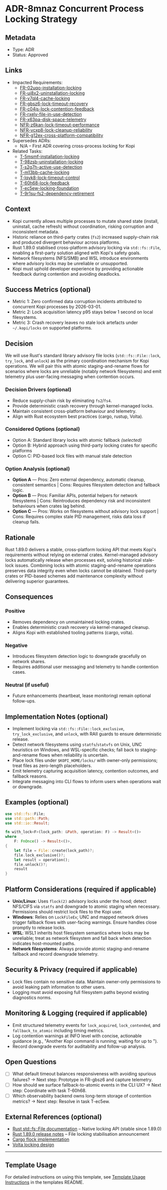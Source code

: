 # ADR-8mnaz Concurrent Process Locking Strategy

## Metadata

- Type: ADR
- Status: Approved
  <!-- Draft: Under discussion | Approved: Ready to be implemented | Rejected: Considered but not approved | Deprecated: No longer recommended | Superseded: Replaced by another ADR -->

## Links

- Impacted Requirements:
  - [FR-02uqo-installation-locking](../requirements/FR-02uqo-installation-locking.md)
  - [FR-ui8x2-uninstallation-locking](../requirements/FR-ui8x2-uninstallation-locking.md)
  - [FR-v7ql4-cache-locking](../requirements/FR-v7ql4-cache-locking.md)
  - [FR-gbsz6-lock-timeout-recovery](../requirements/FR-gbsz6-lock-timeout-recovery.md)
  - [FR-c04js-lock-contention-feedback](../requirements/FR-c04js-lock-contention-feedback.md)
  - [FR-rxelv-file-in-use-detection](../requirements/FR-rxelv-file-in-use-detection.md)
  - [FR-x63pa-disk-space-telemetry](../requirements/FR-x63pa-disk-space-telemetry.md)
  - [NFR-z6kan-lock-timeout-performance](../requirements/NFR-z6kan-lock-timeout-performance.md)
  - [NFR-vcxp8-lock-cleanup-reliability](../requirements/NFR-vcxp8-lock-cleanup-reliability.md)
  - [NFR-g12ex-cross-platform-compatibility](../requirements/NFR-g12ex-cross-platform-compatibility.md)
- Supersedes ADRs:
  - N/A – First ADR covering cross-process locking for Kopi
- Related Tasks:
  - [T-5msmf-installation-locking](../tasks/T-5msmf-installation-locking/README.md)
  - [T-98zsb-uninstallation-locking](../tasks/T-98zsb-uninstallation-locking/README.md)
  - [T-s2g7h-active-use-detection](../tasks/T-s2g7h-active-use-detection/README.md)
  - [T-m13bb-cache-locking](../tasks/T-m13bb-cache-locking/README.md)
  - [T-lqyk8-lock-timeout-control](../tasks/T-lqyk8-lock-timeout-control/README.md)
  - [T-60h68-lock-feedback](../tasks/T-60h68-lock-feedback/README.md)
  - [T-ec5ew-locking-foundation](../tasks/T-ec5ew-locking-foundation/README.md)
  - [T-9r1su-fs2-dependency-retirement](../tasks/T-9r1su-fs2-dependency-retirement/README.md)

## Context

- Kopi currently allows multiple processes to mutate shared state (install, uninstall, cache refresh) without coordination, risking corruption and inconsistent metadata.
- Historic reliance on third-party crates (`fs2`) increased supply-chain risk and produced divergent behaviour across platforms.
- Rust 1.89.0 stabilised cross-platform advisory locking via `std::fs::File`, enabling a first-party solution aligned with Kopi's safety goals.
- Network filesystems (NFS/SMB) and WSL introduce environments where advisory locks may be unreliable or unsupported.
- Kopi must uphold developer experience by providing actionable feedback during contention and avoiding deadlocks.

## Success Metrics (optional)

- Metric 1: Zero confirmed data corruption incidents attributed to concurrent Kopi processes by 2026-03-01.
- Metric 2: Lock acquisition latency p95 stays below 1 second on local filesystems.
- Metric 3: Crash recovery leaves no stale lock artefacts under `~/.kopi/locks` on supported platforms.

## Decision

We will use Rust's standard library advisory file locks (`std::fs::File::lock`, `try_lock`, and `unlock`) as the primary coordination mechanism for Kopi operations. We will pair this with atomic staging-and-rename flows for scenarios where locks are unreliable (notably network filesystems) and emit telemetry plus user-facing messaging when contention occurs.

### Decision Drivers (optional)

- Reduce supply-chain risk by eliminating `fs2`/`fs4`.
- Provide deterministic crash recovery through kernel-managed locks.
- Maintain consistent cross-platform behaviour and telemetry.
- Align with Rust ecosystem best practices (cargo, rustup, Volta).

### Considered Options (optional)

- Option A: Standard library locks with atomic fallback _(selected)_
- Option B: Hybrid approach using third-party locking crates for specific platforms
- Option C: PID-based lock files with manual stale detection

### Option Analysis (optional)

- **Option A** — Pros: Zero external dependency, automatic cleanup, consistent semantics | Cons: Requires filesystem detection and fallback logic.
- **Option B** — Pros: Familiar APIs, potential helpers for network filesystems | Cons: Reintroduces dependency risk and inconsistent behaviours when crates lag behind.
- **Option C** — Pros: Works on filesystems without advisory lock support | Cons: Requires complex stale PID management, risks data loss if cleanup fails.

## Rationale

Rust 1.89.0 delivers a stable, cross-platform locking API that meets Kopi's requirements without relying on external crates. Kernel-managed advisory locks automatically release when processes exit, solving historical stale-lock issues. Combining locks with atomic staging-and-rename operations preserves data integrity even when locks cannot be obtained. Third-party crates or PID-based schemes add maintenance complexity without delivering superior guarantees.

## Consequences

### Positive

- Removes dependency on unmaintained locking crates.
- Enables deterministic crash recovery via kernel-managed cleanup.
- Aligns Kopi with established tooling patterns (cargo, volta).

### Negative

- Introduces filesystem detection logic to downgrade gracefully on network shares.
- Requires additional user messaging and telemetry to handle contention cases.

### Neutral (if useful)

- Future enhancements (heartbeat, lease monitoring) remain optional follow-ups.

## Implementation Notes (optional)

- Implement locking via `std::fs::File::lock_exclusive`, `try_lock_exclusive`, and `unlock`, with RAII guards to ensure deterministic release.
- Detect network filesystems using `statfs`/`statvfs` on Unix, UNC heuristics on Windows, and WSL-specific checks; fall back to staging-and-rename flows when reliability is uncertain.
- Place lock files under `$KOPI_HOME/locks/` with owner-only permissions; treat files as zero-length placeholders.
- Emit telemetry capturing acquisition latency, contention outcomes, and fallback reasons.
- Integrate messaging into CLI flows to inform users when operations wait or downgrade.

## Examples (optional)

```rust
use std::fs::File;
use std::path::Path;
use std::io::Result;

fn with_lock<F>(lock_path: &Path, operation: F) -> Result<()>
where
    F: FnOnce() -> Result<()>,
{
    let file = File::create(lock_path)?;
    file.lock_exclusive()?;
    let result = operation();
    file.unlock()?;
    result
}
```

## Platform Considerations (required if applicable)

- **Unix/Linux**: Uses `flock(2)` advisory locks under the hood; detect NFS/CIFS via `statfs` and downgrade to atomic staging when necessary. Permissions should restrict lock files to the Kopi user.
- **Windows**: Relies on `LockFileEx`; UNC and mapped network drives trigger fallback flows with user-facing warnings. Ensure handles close promptly to release locks.
- **WSL**: WSL1 inherits host filesystem semantics where locks may be unreliable; treat as network filesystem and fall back when detection indicates host-mounted paths.
- **Network filesystems**: Always provide atomic staging-and-rename fallback and record downgrade telemetry.

## Security & Privacy (required if applicable)

- Lock files contain no sensitive data. Maintain owner-only permissions to avoid leaking path information to other users.
- Logging must avoid exposing full filesystem paths beyond existing diagnostics norms.

## Monitoring & Logging (required if applicable)

- Emit structured telemetry events for `lock_acquired`, `lock_contended`, and `fallback_to_atomic` including timing metrics.
- Log contention warnings at INFO level with concise, actionable guidance (e.g., "Another Kopi command is running; waiting for up to <timeout>").
- Record downgrade events for auditability and follow-up analysis.

## Open Questions

- [ ] What default timeout balances responsiveness with avoiding spurious failures? → Next step: Prototype in FR-gbsz6 and capture telemetry.
- [ ] How should we surface fallback-to-atomic events in the CLI UX? → Next step: Coordinate with task T-60h68.
- [ ] Which observability backend owns long-term storage of contention metrics? → Next step: Resolve in task T-ec5ew.

## External References (optional)

- [Rust std::fs::File documentation](https://doc.rust-lang.org/std/fs/struct.File.html) – Native locking API (stable since 1.89.0)
- [Rust 1.89.0 release notes](https://blog.rust-lang.org/2025/08/07/Rust-1.89.0/index.html) – File locking stabilisation announcement
- [Cargo flock implementation](https://github.com/rust-lang/cargo/blob/master/src/cargo/util/flock.rs)
- [Volta locking design](https://volta-cli.github.io/volta/main/volta_core/sync/index.html)

---

## Template Usage

For detailed instructions on using this template, see [Template Usage Instructions](../templates/README.md#adr-templates-adrmd-and-adr-litemd) in the templates README.
